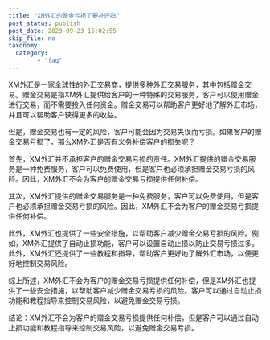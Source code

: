 ```yaml
---
title: "XM外汇的赠金亏损了要补还吗"
post_status: publish
post_date: 2023-09-23 15:02:55
skip_file: no
taxonomy:
  category:
        - "faq"
---
```


XM外汇是一家全球性的外汇交易商，提供多种外汇交易服务，其中包括赠金交易。赠金交易是指XM外汇提供给客户的一种特殊的交易服务，客户可以使用赠金进行交易，而不需要投入任何资金。赠金交易可以帮助客户更好地了解外汇市场，并且可以帮助客户获得更多的收益。

但是，赠金交易也有一定的风险，客户可能会因为交易失误而亏损。如果客户的赠金交易亏损了，那么XM外汇是否有义务补偿客户的损失呢？

首先，XM外汇并不承担客户的赠金交易亏损的责任。XM外汇提供的赠金交易服务是一种免费服务，客户可以免费使用，但是客户也必须承担赠金交易亏损的风险。因此，XM外汇不会为客户的赠金交易亏损提供任何补偿。

其次，XM外汇提供的赠金交易服务是一种免费服务，客户可以免费使用，但是客户也必须承担赠金交易亏损的风险。因此，XM外汇不会为客户的赠金交易亏损提供任何补偿。

此外，XM外汇也提供了一些安全措施，以帮助客户减少赠金交易亏损的风险。例如，XM外汇提供了自动止损功能，客户可以设置自动止损以防止交易亏损过多。此外，XM外汇还提供了一些教程和指导，帮助客户更好地了解外汇市场，以便更好地控制交易风险。

综上所述，XM外汇不会为客户的赠金交易亏损提供任何补偿，但是XM外汇也提供了一些安全措施，以帮助客户减少赠金交易亏损的风险。客户可以通过自动止损功能和教程指导来控制交易风险，以避免赠金交易亏损。

结论：XM外汇不会为客户的赠金交易亏损提供任何补偿，但是客户可以通过自动止损功能和教程指导来控制交易风险，以避免赠金交易亏损。
